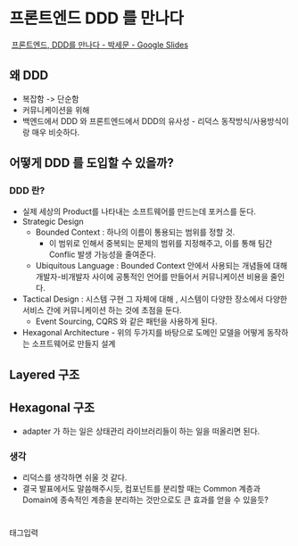 # 프론트엔드 DDD 를 만나다

​
[프론트엔드, DDD를 만나다 - 박세문 - Google Slides](https://docs.google.com/presentation/d/1SW6tbChxThzmn70GB5nH160O9ktoA5MmSr87wARwObE/edit#slide=id.g15d750e36b5_0_391)
​

## 왜 DDD

- 복잡함 -> 단순함
- 커뮤니케이션을 위해
- 백엔드에서 DDD 와 프론트엔드에서 DDD의 유사성 - 리덕스 동작방식/사용방식이랑 매우 비슷하다.
  ​

## 어떻게 DDD 를 도입할 수 있을까?

### DDD 란?

- 실제 세상의 Product를 나타내는 소프트웨어를 만드는데 포커스를 둔다.
- Strategic Design
  - Bounded Context : 하나의 이름이 통용되는 범위를 정할 것.
    - 이 범위로 인해서 중복되는 문제의 범위를 지정해주고, 이를 통해 팀간 Conflic 발생 가능성을 줄여준다.
  - Ubiquitous Language : Bounded Context 안에서 사용되는 개념들에 대해 개발자-비개발자 사이에 공통적인 언어를 만들어서 커뮤니케이션 비용을 줄인다.
- Tactical Design : 시스템 구현 그 자체에 대해 , 시스템이 다양한 장소에서 다양한 서비스 간에 커뮤니케이션 하는 것에 초점을 둔다.
  - Event Sourcing, CQRS 와 같은 패턴을 사용하게 된다.
- Hexagonal Architecture - 위의 두가지를 바탕으로 도메인 모델을 어떻게 동작하는 소프트웨어로 만들지 설계
  ​

## Layered 구조

## Hexagonal 구조

- adapter 가 하는 일은 상태관리 라이브러리들이 하는 일을 떠올리면 된다.
  ​

### 생각

- 리덕스를 생각하면 쉬울 것 같다.
- 결국 발표에서도 말씀해주시듯, 컴포넌트를 분리할 때는 Common 계층과 Domain에 종속적인 계층을 분리하는 것만으로도 큰 효과를 얻을 수 있을듯?

#

태그입력
